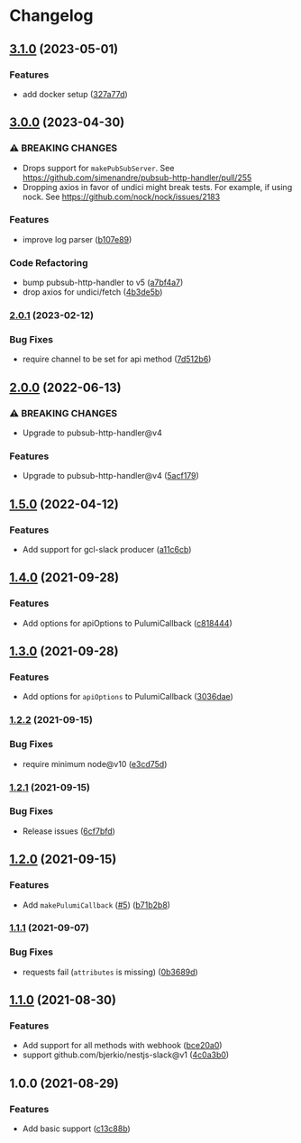 # Changelog

## [3.1.0](https://github.com/bjerkio/google-cloud-logger-slack/compare/v3.0.0...v3.1.0) (2023-05-01)


### Features

* add docker setup ([327a77d](https://github.com/bjerkio/google-cloud-logger-slack/commit/327a77d03e0f48b6a97ae6324c751a3d71b5bdaa))

## [3.0.0](https://github.com/bjerkio/google-cloud-logger-slack/compare/v2.0.1...v3.0.0) (2023-04-30)


### ⚠ BREAKING CHANGES

* Drops support for `makePubSubServer`. See https://github.com/simenandre/pubsub-http-handler/pull/255
* Dropping axios in favor of undici might break tests. For example, if using nock. See https://github.com/nock/nock/issues/2183

### Features

* improve log parser ([b107e89](https://github.com/bjerkio/google-cloud-logger-slack/commit/b107e89bed4d8aa0f69e85040e20185c4537db15))


### Code Refactoring

* bump pubsub-http-handler to v5 ([a7bf4a7](https://github.com/bjerkio/google-cloud-logger-slack/commit/a7bf4a7ebdf9364b04caff723d955ca5b0287ed6))
* drop axios for undici/fetch ([4b3de5b](https://github.com/bjerkio/google-cloud-logger-slack/commit/4b3de5b8b8e482ed5987e41ee3080059a1060a73))

### [2.0.1](https://www.github.com/bjerkio/google-cloud-logger-slack/compare/v2.0.0...v2.0.1) (2023-02-12)


### Bug Fixes

* require channel to be set for api method ([7d512b6](https://www.github.com/bjerkio/google-cloud-logger-slack/commit/7d512b6a81a351d71c8cc4bfe46e1d1210d9d2ce))

## [2.0.0](https://www.github.com/bjerkio/google-cloud-logger-slack/compare/v1.5.0...v2.0.0) (2022-06-13)


### ⚠ BREAKING CHANGES

* Upgrade to pubsub-http-handler@v4

### Features

* Upgrade to pubsub-http-handler@v4 ([5acf179](https://www.github.com/bjerkio/google-cloud-logger-slack/commit/5acf17943cd27244892337524a73741e2c832b31))

## [1.5.0](https://www.github.com/bjerkio/google-cloud-logger-slack/compare/v1.4.0...v1.5.0) (2022-04-12)


### Features

* Add support for gcl-slack producer ([a11c6cb](https://www.github.com/bjerkio/google-cloud-logger-slack/commit/a11c6cb014241f26d94bc9359f3a13e15feade45))

## [1.4.0](https://www.github.com/bjerkio/gcl-slack/compare/v1.3.0...v1.4.0) (2021-09-28)


### Features

* Add options for apiOptions to PulumiCallback ([c818444](https://www.github.com/bjerkio/gcl-slack/commit/c818444b4c931509373d7b28a58f287a73f1fd5e))

## [1.3.0](https://www.github.com/bjerkio/gcl-slack/compare/v1.2.2...v1.3.0) (2021-09-28)


### Features

* Add options for `apiOptions` to PulumiCallback ([3036dae](https://www.github.com/bjerkio/gcl-slack/commit/3036dae42f47ed6b6ed22d8a46c7769cf844f033))

### [1.2.2](https://www.github.com/bjerkio/gcl-slack/compare/v1.2.1...v1.2.2) (2021-09-15)


### Bug Fixes

* require minimum node@v10 ([e3cd75d](https://www.github.com/bjerkio/gcl-slack/commit/e3cd75d52fc57f34506b1bf7f96cd7599f578998))

### [1.2.1](https://www.github.com/bjerkio/gcl-slack/compare/v1.2.0...v1.2.1) (2021-09-15)


### Bug Fixes

* Release issues ([6cf7bfd](https://www.github.com/bjerkio/gcl-slack/commit/6cf7bfda45ab247eca4226946ff3e75dd2bb47ea))

## [1.2.0](https://www.github.com/bjerkio/gcl-slack/compare/v1.1.1...v1.2.0) (2021-09-15)


### Features

* Add `makePulumiCallback` ([#5](https://www.github.com/bjerkio/gcl-slack/issues/5)) ([b71b2b8](https://www.github.com/bjerkio/gcl-slack/commit/b71b2b83db51ec018d3c3d64523d2434f4f46db1))

### [1.1.1](https://www.github.com/bjerkio/gcl-slack/compare/v1.1.0...v1.1.1) (2021-09-07)


### Bug Fixes

* requests fail (`attributes` is missing) ([0b3689d](https://www.github.com/bjerkio/gcl-slack/commit/0b3689d1446c053823c24998cded28157cc63887))

## [1.1.0](https://www.github.com/bjerkio/gcl-slack/compare/v1.0.0...v1.1.0) (2021-08-30)


### Features

* Add support for all methods with webhook ([bce20a0](https://www.github.com/bjerkio/gcl-slack/commit/bce20a08e0e6bc3f26e853e52e3586bb8df688f7))
* support github.com/bjerkio/nestjs-slack@v1 ([4c0a3b0](https://www.github.com/bjerkio/gcl-slack/commit/4c0a3b058075b478e1859c8dcf5eb416418e841d))

## 1.0.0 (2021-08-29)


### Features

* Add basic support ([c13c88b](https://www.github.com/bjerkio/gcl-slack/commit/c13c88bf12a7643d2c9b4868d80044f9d61e5d9c))
